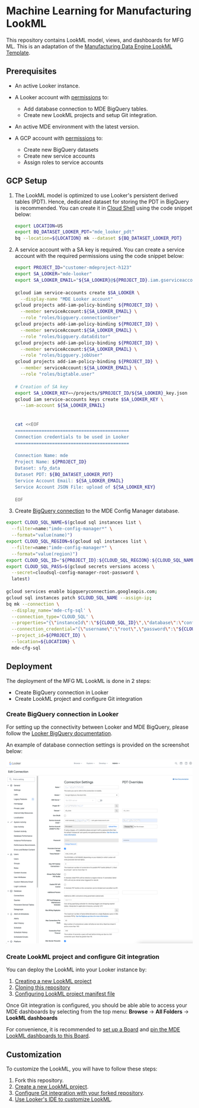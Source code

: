 # Machine Learning for Manufacturing LookML

This repository contains LookML model, views, and dashboards for MFG ML.
This is an adaptation of the [Manufacturing Data Engine LookML Template](https://source.cloud.google.com/sfp-solution-external/smart-factory-looker).

## Prerequisites

- An active Looker instance.
- A Looker account with [permissions](https://cloud.google.com/looker/docs/admin-panel-users-roles)
  to:
  - Add database connection to MDE BigQuery tables.
  - Create new LookML projects and setup Git integration.

- An active MDE environment with the latest version.
- A GCP account with [permissions](https://cloud.google.com/iam/docs/understanding-roles)
  to:
  - Create new BigQuery datasets
  - Create new service accounts
  - Assign roles to service accounts

## GCP Setup

1. The LookML model is optimized to use Looker's persistent derived tables (PDT).
   Hence, dedicated dataset for storing the PDT in BigQuery is recommended.
   You can create it in [Cloud Shell](https://cloud.google.com/shell)
   using the code snippet below:

    ```sh
    export LOCATION=US
    export BQ_DATASET_LOOKER_PDT="mde_looker_pdt"
    bq --location=${LOCATION} mk --dataset ${BQ_DATASET_LOOKER_PDT}
    ```

1. A service account with a SA key is required. You can create a service account
   with the required permissions using the code snippet below:

    ```sh
    export PROJECT_ID="customer-mdeproject-h123"
    export SA_LOOKER="mde-looker"
    export SA_LOOKER_EMAIL="${SA_LOOKER}@${PROJECT_ID}.iam.gserviceaccount.com"

    gcloud iam service-accounts create $SA_LOOKER \
      --display-name "MDE Looker account"
    gcloud projects add-iam-policy-binding ${PROJECT_ID} \
      --member serviceAccount:${SA_LOOKER_EMAIL} \
      --role "roles/bigquery.connectionUser"
    gcloud projects add-iam-policy-binding ${PROJECT_ID} \
      --member serviceAccount:${SA_LOOKER_EMAIL} \
      --role "roles/bigquery.dataEditor"
    gcloud projects add-iam-policy-binding ${PROJECT_ID} \
      --member serviceAccount:${SA_LOOKER_EMAIL} \
      --role "roles/bigquery.jobUser"
    gcloud projects add-iam-policy-binding ${PROJECT_ID} \
      --member serviceAccount:${SA_LOOKER_EMAIL} \
      --role "roles/bigtable.user"

    # Creation of SA key
    export SA_LOOKER_KEY=~/projects/$PROJECT_ID/${SA_LOOKER}_key.json
    gcloud iam service-accounts keys create $SA_LOOKER_KEY \
      --iam-account ${SA_LOOKER_EMAIL}


    cat <<EOF
    ===========================================
    Connection credentials to be used in Looker
    ===========================================

    Connection Name: mde
    Project Name: ${PROJECT_ID}
    Dataset: sfp_data
    Dataset PDT: ${BQ_DATASET_LOOKER_PDT}
    Service Account Email: ${SA_LOOKER_EMAIL}
    Service Account JSON File: upload of ${SA_LOOKER_KEY}

    EOF
    ```

1. Create [BigQuery connection](https://cloud.google.com/bigquery/docs/working-with-connections)
   to the MDE Config Manager database.

  ```sh
  export CLOUD_SQL_NAME=$(gcloud sql instances list \
    --filter=name:"imde-config-manager*" \
    --format="value(name)")
  export CLOUD_SQL_REGION=$(gcloud sql instances list \
    --filter=name:"imde-config-manager*" \
    --format="value(region)")
  export CLOUD_SQL_ID="${PROJECT_ID}:${CLOUD_SQL_REGION}:${CLOUD_SQL_NAME}"
  export CLOUD_SQL_PASS=$(gcloud secrets versions access \
    --secret=cloudsql-config-manager-root-password \
    latest)

  gcloud services enable bigqueryconnection.googleapis.com;
  gcloud sql instances patch $CLOUD_SQL_NAME --assign-ip;
  bq mk --connection \
    --display_name='mde-cfg-sql' \
    --connection_type='CLOUD_SQL' \
    --properties="{\"instanceId\":\"${CLOUD_SQL_ID}\",\"database\":\"configuration-manager\",\"type\":\"POSTGRES\"}" \
    --connection_credential="{\"username\":\"root\",\"password\":\"${CLOUD_SQL_PASS}\"}" \
    --project_id=${PROJECT_ID} \
    --location=${LOCATION} \
    mde-cfg-sql
  ```

## Deployment

The deployment of the MFG ML LookML is done in 2 steps:

- Create BigQuery connection in Looker
- Create LookML project and configure Git integration

### Create BigQuery connection in Looker

For setting up the connectivity between Looker and MDE BigQuery,
please follow the [Looker BigQuery documentation](https://cloud.google.com/looker/docs/db-config-google-bigquery).

An example of database connection settings is provided on the screenshot below:

![Looker BigQuery connection settings](docs/img/looker_bq_connection.png)

### Create LookML project and configure Git integration

You can deploy the LookML into your Looker instance by:

1. [Creating a new LookML project](https://cloud.google.com/looker/docs/create-projects#creating_a_project)
1. [Cloning this repository](https://cloud.google.com/looker/docs/create-projects#cloning_a_public_git_repository)
1. [Configuring LookML project manifest file](/manifest.lkml)

Once Git integration is configured, you should be able able to access your
MDE dashboards by selecting from the top menu:
**Browse** -> **All Folders** -> **LookML dashboards**

For convenience, it is recommended to [set up a Board](https://cloud.google.com/looker/docs/presenting-content#creating_a_board)
and [pin the MDE LookML dashboards to this Board](https://cloud.google.com/looker/docs/presenting-content#adding_looks_and_dashboards_to_a_board).

## Customization

To customize the LookML, you will have to follow these steps:

1. Fork this repository.
1. [Create a new LookML project](https://cloud.google.com/looker/docs/create-projects#creating_a_project).
1. [Configure Git integration with your forked repository](https://cloud.google.com/looker/docs/setting-up-git-connection).
1. [Use Looker's IDE to customize LookML](https://cloud.google.com/looker/docs/lookml-validation).
